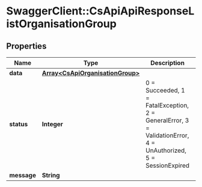 # SwaggerClient::CsApiApiResponseListOrganisationGroup

## Properties
Name | Type | Description | Notes
------------ | ------------- | ------------- | -------------
**data** | [**Array&lt;CsApiOrganisationGroup&gt;**](CsApiOrganisationGroup.md) |  | [optional] 
**status** | **Integer** | 0 &#x3D; Succeeded, 1 &#x3D; FatalException, 2 &#x3D; GeneralError, 3 &#x3D; ValidationError, 4 &#x3D; UnAuthorized, 5 &#x3D; SessionExpired | [optional] 
**message** | **String** |  | [optional] 


